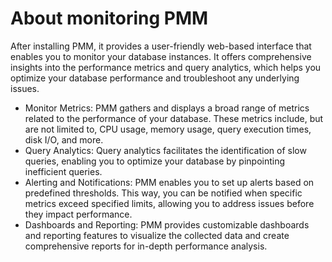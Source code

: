 # About monitoring PMM

After installing PMM, it provides a user-friendly web-based interface that enables you to monitor your database instances. It offers comprehensive insights into the performance metrics and query analytics, which helps you optimize your database performance and troubleshoot any underlying issues.

- Monitor Metrics: PMM gathers and displays a broad range of metrics related to the performance of your database. These metrics include, but are not limited to, CPU usage, memory usage, query execution times, disk I/O, and more. 
- Query Analytics: Query analytics facilitates the identification of slow queries, enabling you to optimize your database by pinpointing inefficient queries. 
- Alerting and Notifications: PMM enables you to set up alerts based on predefined thresholds. This way, you can be notified when specific metrics exceed specified limits, allowing you to address issues before they impact performance.
- Dashboards and Reporting: PMM provides customizable dashboards and reporting features to visualize the collected data and create comprehensive reports for in-depth performance analysis.






